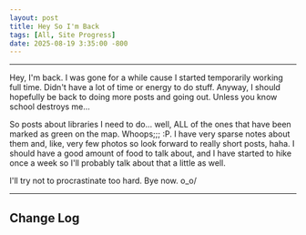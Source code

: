 ```yaml
---
layout: post
title: Hey So I'm Back
tags: [All, Site Progress]
date: 2025-08-19 3:35:00 -800
---
```

---
Hey, I'm back. I was gone for a while cause I started temporarily working full time. Didn't 
have a lot of time or energy to do stuff. Anyway, I should hopefully be back to doing
more posts and going out. Unless you know school destroys me...

So posts about libraries I need to do... well, ALL of the ones that have been marked as 
green on the map. Whoops;;; :P. I have very sparse notes about them and, like, very few
photos so look forward to really short posts, haha. I should have a good amount of food 
to talk about, and I have started to hike once a week so I'll probably talk about that a 
little as well.

I'll try not to procrastinate too hard. Bye now. o_o/

---
<h2>Change Log</h2>
